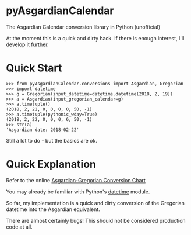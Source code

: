 # pyAsgardianCalendar

The Asgardian Calendar conversion library in Python (unofficial)

At the moment this is a quick and dirty hack. If there is enough interest, I'll develop it further.

# Quick Start

    >>> from pyAsgardianCalendar.conversions import Asgardian, Gregorian
    >>> import datetime
    >>> g = Gregorian(input_datetime=datetime.datetime(2018, 2, 19))
    >>> a = Asgardian(input_gregorian_calendar=g)
    >>> a.timetuple()
    (2018, 2, 22, 0, 0, 0, 0, 50, -1)
    >>> a.timetuple(pythonic_wday=True)
    (2018, 2, 22, 0, 0, 0, 6, 50, -1)
    >>> str(a)
    'Asgardian date: 2018-02-22'

Still a lot to do - but the basics are ok.

# Quick Explanation

Refer to the online [Asgardian-Gregorian Conversion Chart](https://asgardia.space/en/calendar)

You may already be familiar with Python's [datetime](https://docs.python.org/3/library/datetime.html) module.

So far, my implementation is a quick and dirty conversion of the Gregorian datetime into the Asgardian equivalent.

There are almost certainly bugs! This should not be considered production code at all.
